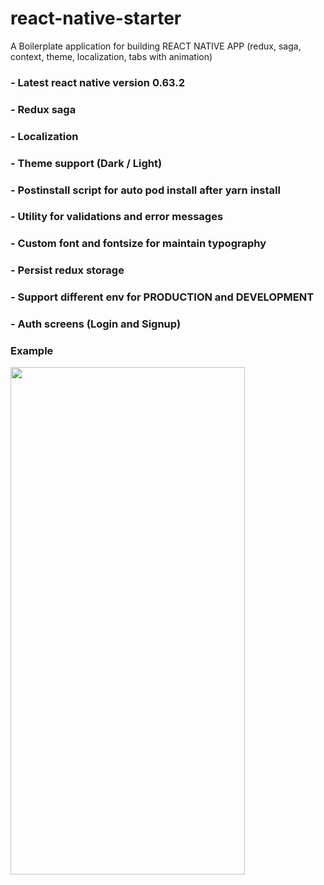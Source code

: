 # react-native-starter

A Boilerplate application for building REACT NATIVE APP (redux, saga, context, theme, localization, tabs with animation)

### - Latest react native version 0.63.2

### - Redux saga

### - Localization

### - Theme support (Dark / Light)

### - Postinstall script for auto pod install after yarn install

### - Utility for validations and error messages

### - Custom font and fontsize for maintain typography

### - Persist redux storage

### - Support different env for PRODUCTION and DEVELOPMENT

### - Auth screens (Login and Signup)

### Example

<img src="/images/preview.gif" width="375" height="812"/>
